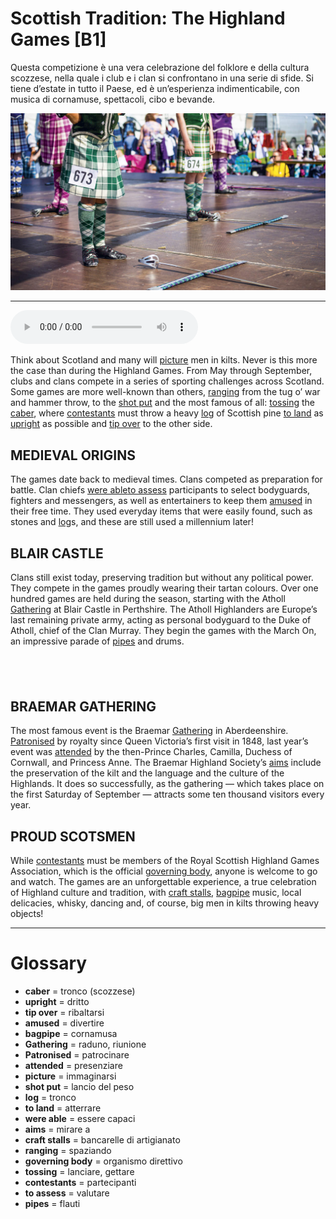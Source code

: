 # Scottish Tradition: The Highland Games   [B1]

Questa competizione è una vera celebrazione del folklore e della cultura scozzese, nella quale i club e i clan si confrontano in una serie di sfide. Si tiene d’estate in tutto il Paese, ed è un’esperienza indimenticabile, con musica di cornamuse, spettacoli, cibo e bevande.

![](Scottish%20Tradition%20The%20Highland%20Games.jpg)

--------------

<div>
<audio controls autoplay>
    <source src="https:/raw.githubusercontent.com/dartie/speakup/main/2023-09/Scottish%20Tradition%20The%20Highland%20Games.mp3" type="audio/mpeg">
</audio>
</div>


Think about Scotland and many will [picture](## "immaginarsi") men in kilts. Never is this more the case than during the Highland Games. From May through September, clubs and clans compete in a series of sporting challenges across Scotland. Some games are more well-known than others, [ranging](## "spaziando") from the tug o’ war and hammer throw, to the [shot put](## "lancio del peso") and the most famous of all: [tossing](## "lanciare, gettare") the [caber](## "tronco (scozzese)"), where [contestants](## "partecipanti") must throw a heavy [log](## "tronco") of Scottish pine [to land](## "atterrare") as [upright](## "dritto") as possible and [tip over](## "ribaltarsi") to the other side.

## MEDIEVAL ORIGINS
The games date back to medieval times. Clans competed as preparation for battle. Clan chiefs [were able](## "essere capaci")[to assess](## "valutare") participants to select bodyguards, fighters and messengers, as well as entertainers to keep them [amused](## "divertire") in their free time. They used everyday items that were easily found, such as stones and [log](## "tronco")s, and these are still used a millennium later!

## BLAIR CASTLE
Clans still exist today, preserving tradition but without any political power. They compete in the games proudly wearing their tartan colours. Over one hundred games are held during the season, starting with the Atholl [Gathering](## "raduno, riunione") at Blair Castle in Perthshire. The Atholl Highlanders are Europe’s last remaining private army, acting as personal bodyguard to the Duke of Atholl, chief of the Clan Murray. They begin the games with the March On, an impressive parade of [pipes](## "flauti") and drums.

##  

## BRAEMAR GATHERING
The most famous event is the Braemar [Gathering](## "raduno, riunione") in Aberdeenshire. [Patronised](## "patrocinare") by royalty since Queen Victoria’s first visit in 1848, last year’s event was [attended](## "presenziare") by the then-Prince Charles, Camilla, Duchess of Cornwall, and Princess Anne. The Braemar Highland Society’s [aims](## "mirare a") include the preservation of the kilt and the language and the culture of the Highlands. It does so successfully, as the gathering — which takes place on the first Saturday of September — attracts some ten thousand visitors every year.

## PROUD SCOTSMEN
While [contestants](## "partecipanti") must be members of the Royal Scottish Highland Games Association, which is the official [governing body](## "organismo direttivo"), anyone is welcome to go and watch. The games are an unforgettable experience, a true celebration of Highland culture and tradition, with [craft stalls](## "bancarelle di artigianato"), [bagpipe](## "cornamusa") music, local delicacies, whisky, dancing and, of course, big men in kilts throwing heavy objects!

--------------

<div style = "display:block; clear:both; page-break-after:always;"></div>

# Glossary
* **caber** = tronco (scozzese)
* **upright** = dritto
* **tip over** = ribaltarsi
* **amused** = divertire
* **bagpipe** = cornamusa
* **Gathering** = raduno, riunione
* **Patronised** = patrocinare
* **attended** = presenziare
* **picture** = immaginarsi
* **shot put** = lancio del peso
* **log** = tronco
* **to land** = atterrare
* **were able** = essere capaci
* **aims** = mirare a
* **craft stalls** = bancarelle di artigianato
* **ranging** = spaziando
* **governing body** = organismo direttivo
* **tossing** = lanciare, gettare
* **contestants** = partecipanti
* **to assess** = valutare
* **pipes** = flauti
